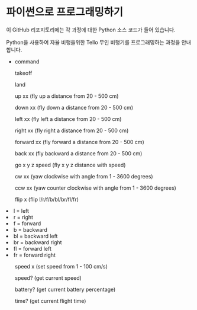 <h1> 파이썬으로 프로그래밍하기</h1>

이 GitHub 리포지토리에는 각 과정에 대한 Python 소스 코드가 들어 있습니다.<br>

Python을 사용하여 자율 비행을위한 Tello 무인 비행기를 프로그래밍하는 과정을 안내합니다. 

 - command
<ol>takeoff</ol>
<ol>land</ol>
<ol>up xx (fly up a distance from 20 - 500 cm)</ol>
<ol>down xx (fly down a distance from 20 - 500 cm)</ol>
<ol>left xx (fly left a distance from 20 - 500 cm)</ol>
<ol>right xx (fly right a distance from 20 - 500 cm)</ol>
<ol>forward xx (fly forward a distance from 20 - 500 cm)</ol>
<ol>back xx (fly backward a distance from 20 - 500 cm)</ol>
<ol>go x y z speed (fly x y z distance with speed)</ol>
<ol>cw xx (yaw clockwise with angle from 1 - 3600 degrees)</ol>
<ol>ccw xx (yaw counter clockwise with angle from 1 - 3600 degrees)</ol>
<ol>flip x (flip l/r/f/b/bl/br/fl/fr)</ol>
<li>l = left</li>
<li>r = right</li>
<li>f = forward</li>
<li>b = backward</li>
<li>bl = backward left</li>
<li>br = backward right</li>
<li>fl = forward left</li>
<li>fr = forward right</li>
<ol>speed x (set speed from 1 - 100 cm/s)</ol>
<ol>speed? (get current speed)</ol>
<ol>battery? (get current battery percentage)</ol>
<ol>time? (get current flight time)</ol>

